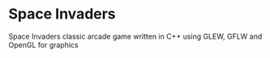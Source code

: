 #  Space Invaders
Space Invaders classic arcade game written in C++ using GLEW, GFLW and OpenGL for graphics

